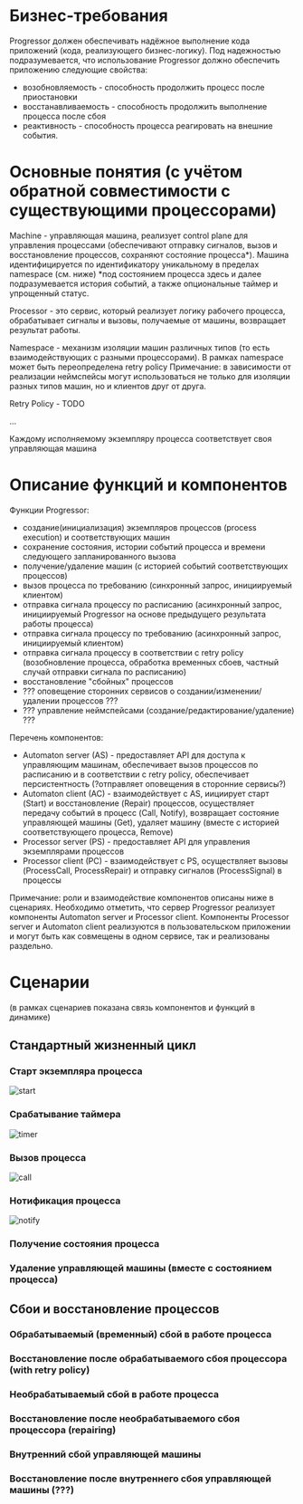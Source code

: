 # Бизнес-требования

Progressor должен обеспечивать надёжное выполнение кода приложений (кода, реализующего бизнес-логику). Под надежностью 
подразумевается, что использование Progressor должно обеспечить приложению следующие свойства:
- возобновляемость - способность продолжить процесс после приостановки
- восстанавливаемость - способность продолжить выполнение процесса после сбоя
- реактивность - способность процесса реагировать на внешние события.

# Основные понятия (с учётом обратной совместимости с существующими процессорами)

Machine - управляющая машина, реализует control plane для управления процессами (обеспечивают отправку сигналов, вызов 
и восстановление процессов, сохраняют состояние процесса*). Машина идентифицируется по идентификатору уникальному в 
пределах namespace (см. ниже)
*под состоянием процесса здесь и далее подразумевается история событий, а также опциональные таймер и упрощенный статус.

Processor - это сервис, который реализует логику рабочего процесса, обрабатывает сигналы и вызовы, получаемые от машины, 
возвращает результат работы.

Namespace - механизм изоляции машин различных типов (то есть взаимодействующих с разными процессорами). В рамках 
namespace может быть переопределена retry policy
Примечание: в зависимости от реализации неймспейсы могут использоваться не только для изоляции разных типов машин, 
но и клиентов друг от друга.

Retry Policy - TODO

...

Каждому исполняемому экземпляру процесса соответствует своя управляющая машина 

# Описание функций и компонентов

Функции Progressor:
- создание(инициализация) экземпляров процессов (process execution) и соответствующих машин
- сохранение состояния, истории событий процесса и времени следующего запланированного вызова
- получение/удаление машин (с историей событий соответствующих процессов)
- вызов процесса по требованию (синхронный запрос, инициируемый клиентом)
- отправка сигнала процессу по расписанию (асинхронный запрос, инициируемый Progressor на основе предыдущего результата 
работы процесса)
- отправка сигнала процессу по требованию (асинхронный запрос, инициируемый клиентом)
- отправка сигнала процессу в соответствии с retry policy (возобновление процесса, обработка временных сбоев, 
частный случай отправки сигнала по расписанию)
- восстановление "сбойных" процессов
- ??? оповещение сторонних сервисов о создании/изменении/удалении процессов ???
- ??? управление неймспейсами (создание/редактирование/удаление) ???

Перечень компонентов:
- Automaton server (AS) - предоставляет API для доступа к управляющим машинам, обеспечивает вызов процессов по 
расписанию и в соответствии с retry policy, обеспечивает персистентность (?отправляет оповещения в сторонние сервисы?)
- Automaton client (AC) - взаимодействует с AS, иициирует старт (Start) и восстановление (Repair) процессов, осуществляет  
передачу событий в процесс (Call, Notify), возвращает состояние управляющей машины (Get), удаляет машину 
(вместе с историей соответствующего процесса, Remove)
- Processor server (PS) - предоставляет API для управления экземплярами процессов
- Processor client (PC) - взаимодействует с PS, осуществляет вызовы (ProcessCall, ProcessRepair) и отправку сигналов 
(ProcessSignal) в процессы

Примечание: роли и взаимодействие компонентов описаны ниже в сценариях. Необходимо отметить, что сервер Progressor реализует 
компоненты Automaton server и Processor client. Компоненты Processor server и Automaton client реализуются в 
пользовательском приложении и могут быть как совмещены в одном сервисе, так и реализованы раздельно.

# Сценарии
(в рамках сценариев показана связь компонентов и функций в динамике)

## Стандартный жизненный цикл

### Старт экземпляра процесса

![start](https://github.com/ttt161/progressor/raw/main/diagrams/render/start.svg)

### Срабатывание таймера

![timer](https://github.com/ttt161/progressor/raw/main/diagrams/render/timer.svg)

### Вызов процесса

![call](https://github.com/ttt161/progressor/raw/main/diagrams/render/call.svg)

### Нотификация процесса

![notify](https://github.com/ttt161/progressor/raw/main/diagrams/render/notify.svg)

### Получение состояния процесса

### Удаление управляющей машины (вместе с состоянием процесса)


## Сбои и восстановление процессов

### Обрабатываемый (временный) сбой в работе процесса

### Восстановление после обрабатываемого сбоя процессора (with retry policy)

### Необрабатываемый сбой в работе процесса

### Восстановление после необрабатываемого сбоя процессора (repairing)

### Внутренний сбой управляющей машины

### Восстановление после внутреннего сбоя управляющей машины (???)
